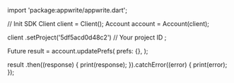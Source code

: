 import 'package:appwrite/appwrite.dart';

// Init SDK
Client client = Client();
Account account = Account(client);

client
    .setProject('5df5acd0d48c2') // Your project ID
;

Future result = account.updatePrefs(
    prefs: {},
);

result
  .then((response) {
    print(response);
  }).catchError((error) {
    print(error);
  });